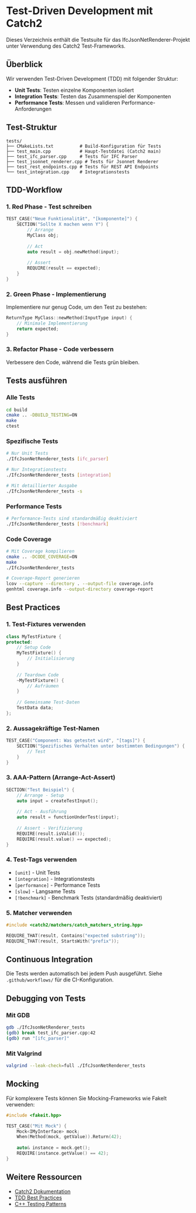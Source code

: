 # Test-Driven Development mit Catch2

Dieses Verzeichnis enthält die Testsuite für das IfcJsonNetRenderer-Projekt unter Verwendung des Catch2 Test-Frameworks.

## Überblick

Wir verwenden Test-Driven Development (TDD) mit folgender Struktur:

- **Unit Tests**: Testen einzelne Komponenten isoliert
- **Integration Tests**: Testen das Zusammenspiel der Komponenten
- **Performance Tests**: Messen und validieren Performance-Anforderungen

## Test-Struktur

```
tests/
├── CMakeLists.txt          # Build-Konfiguration für Tests
├── test_main.cpp           # Haupt-Testdatei (Catch2 main)
├── test_ifc_parser.cpp     # Tests für IFC Parser
├── test_jsonnet_renderer.cpp # Tests für Jsonnet Renderer
├── test_rest_endpoints.cpp # Tests für REST API Endpoints
└── test_integration.cpp    # Integrationstests
```

## TDD-Workflow

### 1. Red Phase - Test schreiben
```cpp
TEST_CASE("Neue Funktionalität", "[komponente]") {
    SECTION("Sollte X machen wenn Y") {
        // Arrange
        MyClass obj;
        
        // Act
        auto result = obj.newMethod(input);
        
        // Assert
        REQUIRE(result == expected);
    }
}
```

### 2. Green Phase - Implementierung
Implementiere nur genug Code, um den Test zu bestehen:
```cpp
ReturnType MyClass::newMethod(InputType input) {
    // Minimale Implementierung
    return expected;
}
```

### 3. Refactor Phase - Code verbessern
Verbessere den Code, während die Tests grün bleiben.

## Tests ausführen

### Alle Tests
```bash
cd build
cmake .. -DBUILD_TESTING=ON
make
ctest
```

### Spezifische Tests
```bash
# Nur Unit Tests
./IfcJsonNetRenderer_tests [ifc_parser]

# Nur Integrationstests
./IfcJsonNetRenderer_tests [integration]

# Mit detaillierter Ausgabe
./IfcJsonNetRenderer_tests -s
```

### Performance Tests
```bash
# Performance-Tests sind standardmäßig deaktiviert
./IfcJsonNetRenderer_tests [!benchmark]
```

### Code Coverage
```bash
# Mit Coverage kompilieren
cmake .. -DCODE_COVERAGE=ON
make
./IfcJsonNetRenderer_tests

# Coverage-Report generieren
lcov --capture --directory . --output-file coverage.info
genhtml coverage.info --output-directory coverage-report
```

## Best Practices

### 1. Test-Fixtures verwenden
```cpp
class MyTestFixture {
protected:
    // Setup Code
    MyTestFixture() {
        // Initialisierung
    }
    
    // Teardown Code
    ~MyTestFixture() {
        // Aufräumen
    }
    
    // Gemeinsame Test-Daten
    TestData data;
};
```

### 2. Aussagekräftige Test-Namen
```cpp
TEST_CASE("Component: Was getestet wird", "[tags]") {
    SECTION("Spezifisches Verhalten unter bestimmten Bedingungen") {
        // Test
    }
}
```

### 3. AAA-Pattern (Arrange-Act-Assert)
```cpp
SECTION("Test Beispiel") {
    // Arrange - Setup
    auto input = createTestInput();
    
    // Act - Ausführung
    auto result = functionUnderTest(input);
    
    // Assert - Verifizierung
    REQUIRE(result.isValid());
    REQUIRE(result.value() == expected);
}
```

### 4. Test-Tags verwenden
- `[unit]` - Unit Tests
- `[integration]` - Integrationstests
- `[performance]` - Performance Tests
- `[slow]` - Langsame Tests
- `[!benchmark]` - Benchmark Tests (standardmäßig deaktiviert)

### 5. Matcher verwenden
```cpp
#include <catch2/matchers/catch_matchers_string.hpp>

REQUIRE_THAT(result, Contains("expected substring"));
REQUIRE_THAT(result, StartsWith("prefix"));
```

## Continuous Integration

Die Tests werden automatisch bei jedem Push ausgeführt. Siehe `.github/workflows/` für die CI-Konfiguration.

## Debugging von Tests

### Mit GDB
```bash
gdb ./IfcJsonNetRenderer_tests
(gdb) break test_ifc_parser.cpp:42
(gdb) run "[ifc_parser]"
```

### Mit Valgrind
```bash
valgrind --leak-check=full ./IfcJsonNetRenderer_tests
```

## Mocking

Für komplexere Tests können Sie Mocking-Frameworks wie FakeIt verwenden:

```cpp
#include <fakeit.hpp>

TEST_CASE("Mit Mock") {
    Mock<IMyInterface> mock;
    When(Method(mock, getValue)).Return(42);
    
    auto& instance = mock.get();
    REQUIRE(instance.getValue() == 42);
}
```

## Weitere Ressourcen

- [Catch2 Dokumentation](https://github.com/catchorg/Catch2/blob/devel/docs/Readme.md)
- [TDD Best Practices](https://www.agilealliance.org/glossary/tdd/)
- [C++ Testing Patterns](https://www.modernescpp.com/index.php/c-core-guidelines-rules-for-testing)